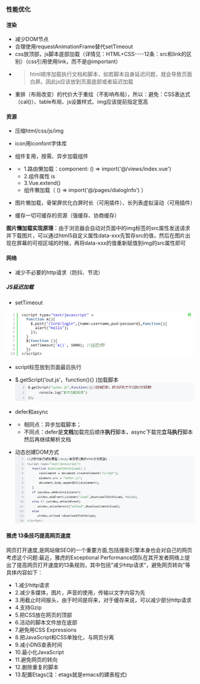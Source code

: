### 性能优化

#### 渲染

* 减少DOM节点
* 合理使用requestAnimationFrame替代setTimeout
* css放顶部，js脚本底部加载（详情见：HTML+CSS----12条：src和link的区别）（css引用使用link，而不是@important）
* > html顺序加载执行文档和脚本，如若脚本自身延迟问题，就会导致页面白屏。因此js应该放到页面底部或者延迟加载
* 重排（布局改变）的代价大于重绘（不影响布局），所以：避免：CSS表达式（cal\(\)）、table布局、js设置样式、img应该提前指定宽高

#### 资源

* 压缩html/css/js/img
* icon用iconfont字体库
* 组件复用，按需、异步加载组件
* * 1.路由懒加载：component: \(\) =&gt; import\('@/views/index.vue'\)
  * 2.组件属性 is
  * 3.Vue.extend\(\)
  * 组件懒加载（ \(\) =&gt; import\('@/pages/dialogInfo'\) ）

* 图片懒加载，骨架屏优化白屏时长（可用插件）、长列表虚拟滚动（可用插件）
* 缓存一切可缓存的资源（强缓存、协商缓存）

**图片懒加载实现原理**：由于浏览器会自动对页面中的img标签的src属性发送请求并下载图片，可以通过html5自定义属性data-xxx先暂存src的值，然后在图片出现在屏幕的可视区域的时候，再将data-xxx的值重新赋值到img的src属性即可

#### 网络

* 减少不必要的http请求（防抖、节流）

##### JS延迟加载

* setTimeout

![](/assets/setTimeout-js.png)

* script标签放到页面最后执行

* $.getScript\(‘out.js’，function\(\){} \)加载脚本![](/assets/getScript.png)

* defer和async

* * 相同点：异步加载脚本；
  * 不同点：defer是**文档**加载完后顺序**执行**脚本，async下载完**立马执行**脚本然后再继续解析文档
* 动态创建DOM方式![](/assets/js-dom.png)

#### 雅虎 13条技巧提高网页速度

网页打开速度,是网站做SEO的一个重要方面,包括搜索引擎本身也会对自己的网页考虑这个问题:最近，雅虎的Exceptional Performance团队在其开发者网络上提出了提高网页打开速度的13条规则，其中包括“减少http请求“，避免网页转向"等具体内容如下：

* 1.减少http请求
* 2.减少多媒体，图片，声音的使用，传输以文字内容为先
* 3.用截止时间报头，由于时间是将来，对于缓存来说，可以减少部分http请求
* 4.支持Gzip
* 5.把CSS放在网页的顶部
* 6.活动的脚本文件放在底部
* 7.避免用CSS Expressions 
* 8.把JavaScript和CSS单独化，与网页分离
* 9.减小DNS查表时间
* 10.最小化JavaScript
* 11.避免网页的转向
* 12.删除重复的脚本 
* 13.配置Etags\(注：etags就是emacs的建表程式\) 



